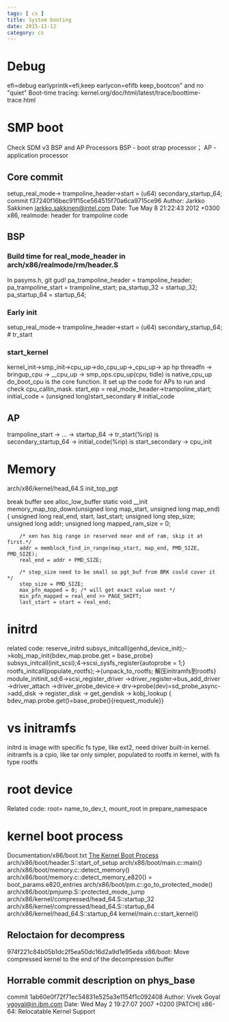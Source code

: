 ```yaml
---
tags: [ cs ] 
title: System booting
date: 2015-11-12
category: cs
---
```


# Debug
efi=debug earlyprintk=efi,keep earlycon=efifb keep_bootcon" and no "quiet" 
Boot-time tracing: kernel.org/doc/html/latest/trace/boottime-trace.html


# SMP boot
Check SDM v3 BSP and AP Processors
BSP - boot strap processor； AP - application processor
## Core commit
setup_real_mode-> trampoline_header->start = (u64) secondary_startup_64;
commit f37240f16bec91f15ce564515f70a6ca9715ce96
Author: Jarkko Sakkinen <jarkko.sakkinen@intel.com>
Date:   Tue May 8 21:22:43 2012 +0300
    x86, realmode: header for trampoline code
## BSP
### Build time for real_mode_header in arch/x86/realmode/rm/header.S
In pasyms.h, git gud!
pa_trampoline_header = trampoline_header;
pa_trampoline_start = trampoline_start;
pa_startup_32 = startup_32;
pa_startup_64 = startup_64;
### Early init
setup_real_mode-> trampoline_header->start = (u64) secondary_startup_64;  # tr_start
### start_kernel
kernel_init->smp_init->cpu_up->do_cpu_up->_cpu_up->
ap hp threadfn -> bringup_cpu -> __cpu_up -> smp_ops.cpu_up(cpu, tidle) is native_cpu_up
        do_boot_cpu is the core function. It set up the code for APs to run and check cpu_callin_mask.
        start_eip = real_mode_header->trampoline_start;
        initial_code = (unsigned long)start_secondary                   # initial_code
## AP
trampoline_start -> ... -> startup_64 -> tr_start(%rip) is secondary_startup_64 -> initial_code(%rip) is start_secondary
-> cpu_init

# Memory
arch/x86/kernel/head_64.S init_top_pgt

break buffer see alloc_low_buffer
static void __init memory_map_top_down(unsigned long map_start,
                                       unsigned long map_end)
{
        unsigned long real_end, start, last_start;
        unsigned long step_size;
        unsigned long addr;
        unsigned long mapped_ram_size = 0; 

        /* xen has big range in reserved near end of ram, skip it at first.*/
        addr = memblock_find_in_range(map_start, map_end, PMD_SIZE, PMD_SIZE);
        real_end = addr + PMD_SIZE;

        /* step_size need to be small so pgt_buf from BRK could cover it */
        step_size = PMD_SIZE;
        max_pfn_mapped = 0; /* will get exact value next */
        min_pfn_mapped = real_end >> PAGE_SHIFT;
        last_start = start = real_end;



# initrd
related code:
reserve_initrd
subsys_initcall(genhd_device_init);->kobj_map_init{bdev_map.probe.get = base_probe}
subsys_initcall(init_scsi);4->scsi_sysfs_register{autoprobe = 1;} 
rootfs_initcall(populate_rootfs);->{unpack_to_rootfs; 解压initramfs到rootfs}
module_initinit_sd;6->scsi_register_driver ->driver_register->bus_add_driver ->driver_attach ->driver_probe_device-> drv->probe(dev)=sd_probe_async->add_disk -> register_disk -> get_gendisk -> kobj_lookup { bdev_map.probe.get()=base_probe(){request_module}}
# vs initramfs
initrd is image with specific fs type, like ext2, need driver built-in kernel.
initramfs is a cpio, like tar only simpler, populated to rootfs in kernel, with fs type rootfs

# root device

Related code:
root= name_to_dev_t, mount_root in prepare_namespace

# kernel boot process
Documentation/x86/boot.txt
[The Kernel Boot Process](https://manybutfinite.com/post/kernel-boot-process/)
arch/x86/boot/header.S::start_of_setup
arch/x86/boot/main.c::main()
	arch/x86/boot/memory.c::detect_memory()
	arch/x86/boot/memory.c::detect_memory_e820() = boot_params.e820_entries
	arch/x86/boot/pm.c::go_to_protected_mode()
arch/x86/boot/pmjump.S::protected_mode_jump
arch/x86/kernel/compressed/head_64.S::startup_32
arch/x86/kernel/compressed/head_64.S::startup_64
arch/x86/kernel/head_64.S::startup_64
kernel/main.c::start_kernel()
## Reloctaion for decompress
974f221c84b05b1dc2f5ea50dc16d2a9d1e95eda
x86/boot: Move compressed kernel to the end of the decompression buffer
## Horrable commit description on phys_base
commit 1ab60e0f72f71ec54831e525a3e1154f1c092408
Author: Vivek Goyal <vgoyal@in.ibm.com>
Date:   Wed May 2 19:27:07 2007 +0200
    [PATCH] x86-64: Relocatable Kernel Support
